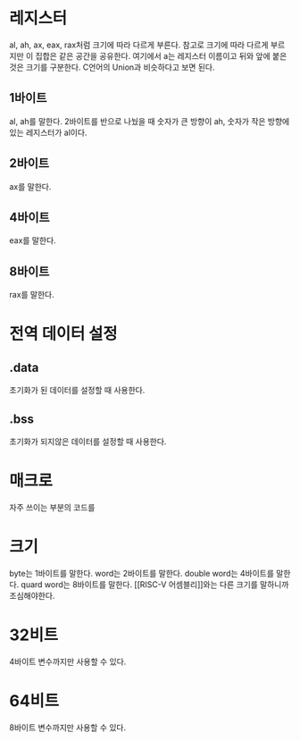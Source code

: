 # 레지스터
al, ah, ax, eax, rax처럼 크기에 따라 다르게 부른다.
참고로 크기에 따라 다르게 부르지만 이 집합은 같은 공간을 공유한다.
여기에서 a는 레지스터 이름이고 뒤와 앞에 붙은 것은 크기를 구분한다.
C언어의 Union과 비슷하다고 보면 된다.

## 1바이트
al, ah를 말한다. 2바이트를 반으로 나눴을 때 숫자가 큰 방향이 ah, 숫자가 작은 방향에 있는 레지스터가 al이다.

## 2바이트
ax를 말한다.

## 4바이트
eax를 말한다.

## 8바이트
rax를 말한다.

# 전역 데이터 설정

## .data
초기화가 된 데이터를 설정할 때 사용한다.

## .bss
초기화가 되지않은 데이터를 설정할 때 사용한다.

# 매크로
자주 쓰이는 부분의 코드를 

# 크기
byte는 1바이트를 말한다.
word는 2바이트를 말한다.
double word는 4바이트를 말한다.
quard word는 8바이트를 말한다.
[[RISC-V 어셈블리]]와는 다른 크기를 말하니까 조심해야한다.

# 32비트
4바이트 변수까지만 사용할 수 있다.


# 64비트
8바이트 변수까지만 사용할 수 있다.

